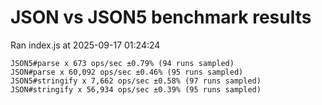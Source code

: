 # JSON vs JSON5 benchmark results

Ran index.js at 2025-09-17 01:24:24

```
JSON5#parse x 673 ops/sec ±0.79% (94 runs sampled)
JSON#parse x 60,092 ops/sec ±0.46% (95 runs sampled)
JSON5#stringify x 7,662 ops/sec ±0.58% (97 runs sampled)
JSON#stringify x 56,934 ops/sec ±0.39% (95 runs sampled)
```
